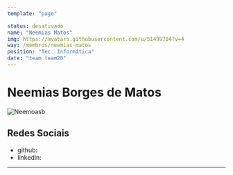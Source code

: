 ```yaml
---
template: "page"

status: desativado
name: "Neemias Matos"
img: https://avatars.githubusercontent.com/u/51499704?v=4
way: /membros/neemias-matos
position: "Tec. Informática"
date: "team team20"
---
```


# Neemias Borges de Matos

![Neemoasb](https://avatars.githubusercontent.com/u/51499704?v=4)

## Redes Sociais
- github:
- linkedin:
***